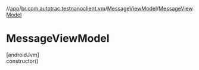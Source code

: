 //[app](../../../index.md)/[br.com.autotrac.testnanoclient.vm](../index.md)/[MessageViewModel](index.md)/[MessageViewModel](-message-view-model.md)

# MessageViewModel

[androidJvm]\
constructor()
